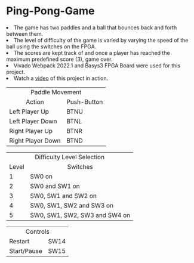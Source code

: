 # Ping-Pong-Game
<p>
<li> The game has two paddles and a ball that bounces back and forth between them. </li>
<li> The level of difficulty of the game is varied by varying the speed of the ball using the switches on the FPGA. </li>
<li> The scores are kept track of and once a player has reached the maximum predefined score (3), game over. </li>
<li> Vivado Webpack 2022.1 and Basys3 FPGA Board were used for this project. </li>
<li> Watch a <a href="https://drive.google.com/file/d/1oTLfYGoSyVsMGFF4oRz1o5AdNrbWSLrX/view?usp=sharing">video</a> of this project in action. </li>
</p>

<p>
<table>
    <tr>
        <td colspan = "2" align = "center">Paddle Movement</td>
    </tr>
    <tr>
        <td align = "center">Action</td>
        <td align = "center">Push-Button</td>
    </tr> 
    <tr>
        <td>Left Player Up</td>
        <td>BTNU</td>
    </tr>    
    <tr>
        <td>Left Player Down</td>
        <td>BTNL</td>
    </tr>
    <tr>
        <td>Right Player Up</td>
        <td>BTNR</td>
    </tr>
    <tr>
        <td>Right Player Down</td>
        <td>BTND</td>
    </tr>
</table>
</p>

<p>
<table>
    <tr>
        <td colspan = "2" align = "center">Difficulty Level Selection</td>
    </tr>
    <tr>
        <td align = "center">Level</td>
        <td align = "center">Switches</td>
    </tr>
    <tr>
        <td>1</td>
        <td>SW0 on</td>
    </tr>   
    <tr>
        <td>2</td>
        <td>SW0 and SW1 on</td>
    </tr>
    <tr>
        <td>3</td>
        <td>SW0, SW1 and SW2 on</td>
    </tr>    
    <tr>
        <td>4</td>
        <td>SW0, SW1, SW2 and SW3 on</td>
    </tr>
    <tr>
        <td>5</td>
        <td>SW0, SW1, SW2, SW3 and SW4 on</td>
    </tr>
</table>
</p>

<p>
<table>
    <tr><td colspan = "2" align = "center">Controls</td></tr>
    <tr><td>Restart</td><td>SW14</td></tr>
    <tr><td>Start/Pause</td><td>SW15</td></tr>
</table>
</p>
